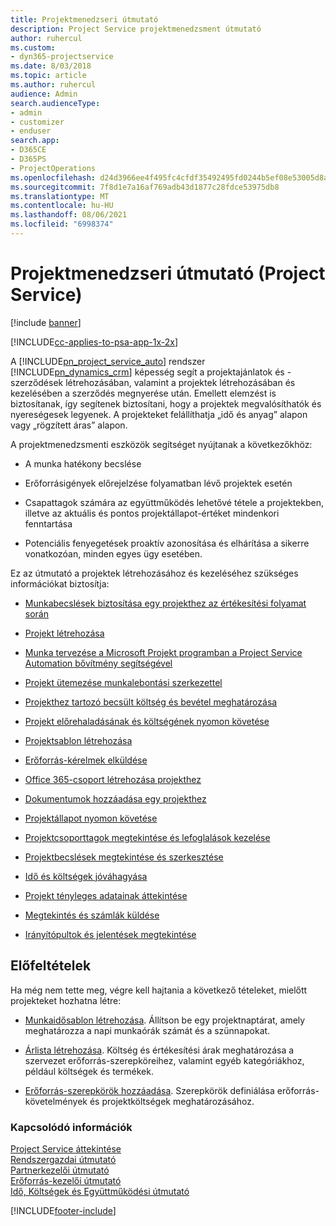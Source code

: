 ```yaml
---
title: Projektmenedzseri útmutató
description: Project Service projektmenedzsment útmutató
author: ruhercul
ms.custom:
- dyn365-projectservice
ms.date: 8/03/2018
ms.topic: article
ms.author: ruhercul
audience: Admin
search.audienceType:
- admin
- customizer
- enduser
search.app:
- D365CE
- D365PS
- ProjectOperations
ms.openlocfilehash: d24d3966ee4f495fc4cfdf35492495fd0244b5ef08e53005d8ac4a854cd7cce5
ms.sourcegitcommit: 7f8d1e7a16af769adb43d1877c28fdce53975db8
ms.translationtype: MT
ms.contentlocale: hu-HU
ms.lasthandoff: 08/06/2021
ms.locfileid: "6998374"
---
```

# <a name="project-manager-guide-project-service"></a>Projektmenedzseri útmutató (Project Service)

[!include [banner](../includes/psa-now-project-operations.md)]

[!INCLUDE[cc-applies-to-psa-app-1x-2x](../includes/cc-applies-to-psa-app-1x-2x.md)]

A [!INCLUDE[pn_project_service_auto](../includes/pn-project-service-auto.md)] rendszer [!INCLUDE[pn_dynamics_crm](../includes/pn-dynamics-crm.md)] képesség segít a projektajánlatok és -szerződések létrehozásában, valamint a projektek létrehozásában és kezelésében a szerződés megnyerése után. Emellett elemzést is biztosítanak, így segítenek biztosítani, hogy a projektek megvalósíthatók és nyereségesek legyenek. A projekteket felállíthatja „idő és anyag” alapon vagy „rögzített áras” alapon.  
  
 A projektmenedzsmenti eszközök segítséget nyújtanak a következőkhöz:  
  
-   A munka hatékony becslése  
  
-   Erőforrásigények előrejelzése folyamatban lévő projektek esetén  
  
-   Csapattagok számára az együttműködés lehetővé tétele a projektekben, illetve az aktuális és pontos projektállapot-értéket mindenkori fenntartása  
  
-   Potenciális fenyegetések proaktív azonosítása és elhárítása a sikerre vonatkozóan, minden egyes ügy esetében.  
  
Ez az útmutató a projektek létrehozásához és kezeléséhez szükséges információkat biztosítja:  
  
-   [Munkabecslések biztosítása egy projekthez az értékesítési folyamat során](../psa/provide-estimates-project-during-sales-process.md)  
  
-   [Projekt létrehozása](../psa/create-project.md)  
  
-   [Munka tervezése a Microsoft Projekt programban a Project Service Automation bővítmény segítségével](../psa/add-plan-work-microsoft-project.md)  
  
-   [Projekt ütemezése munkalebontási szerkezettel](../psa/schedule-project-work-breakdown-structure.md)  
  
-   [Projekthez tartozó becsült költség és bevétel meghatározása](../psa/determine-project-cost-revenue-estimates.md)  
  
-   [Projekt előrehaladásának és költségének nyomon követése](../psa/track-project-progress-cost.md)  
  
-   [Projektsablon létrehozása](../psa/create-project-template.md)  
  
-   [Erőforrás-kérelmek elküldése](../psa/submit-resource-requests.md)  
  
-   [Office 365-csoport létrehozása projekthez](../psa/create-office-365-group-project.md)  
  
-   [Dokumentumok hozzáadása egy projekthez](../psa/add-documents-project.md)  
  
-   [Projektállapot nyomon követése](../psa/track-project-status.md)  
  
-   [Projektcsoporttagok megtekintése és lefoglalások kezelése](../psa/view-project-team-members-manage-bookings.md)  
  
-   [Projektbecslések megtekintése és szerkesztése](../psa/view-edit-project-estimates.md)  
  
-   [Idő és költségek jóváhagyása](../psa/approve-time-expenses.md)  
  
-   [Projekt tényleges adatainak áttekintése](../psa/review-project-actuals.md)  
  
-   [Megtekintés és számlák küldése](../psa/view-send-invoices.md)  
  
-   [Irányítópultok és jelentések megtekintése](../psa/view-dashboards-reports.md)  
  
## <a name="prerequisites"></a>Előfeltételek  
 Ha még nem tette meg, végre kell hajtania a következő tételeket, mielőtt projekteket hozhatna létre:  
  
-   [Munkaidősablon létrehozása](../psa/create-work-hours-template.md). Állítson be egy projektnaptárat, amely meghatározza a napi munkaórák számát és a szünnapokat.  
  
-   [Árlista létrehozása](../psa/create-price-list.md). Költség és értékesítési árak meghatározása a szervezet erőforrás-szerepköreihez, valamint egyéb kategóriákhoz, például költségek és termékek.  
  
-   [Erőforrás-szerepkörök hozzáadása](../psa/add-resource-roles.md). Szerepkörök definiálása erőforrás-követelmények és projektköltségek meghatározásához.  
  
### <a name="see-also"></a>Kapcsolódó információk  
 [Project Service áttekintése](../psa/overview.md)   
 [Rendszergazdai útmutató](../psa/admin-guide.md)   
 [Partnerkezelői útmutató](../psa/account-manager-guide.md)   
 [Erőforrás-kezelői útmutató](../psa/resource-manager-guide.md)   
 [Idő, Költségek és Együttműködési útmutató](../psa/time-expense-collaboration-guide.md)



[!INCLUDE[footer-include](../includes/footer-banner.md)]